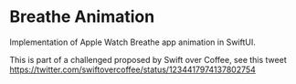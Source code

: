 # Breathe Animation

Implementation of Apple Watch Breathe app animation in SwiftUI.

This is part of a challenged proposed by Swift over Coffee, see this tweet https://twitter.com/swiftovercoffee/status/1234417974137802754
 
